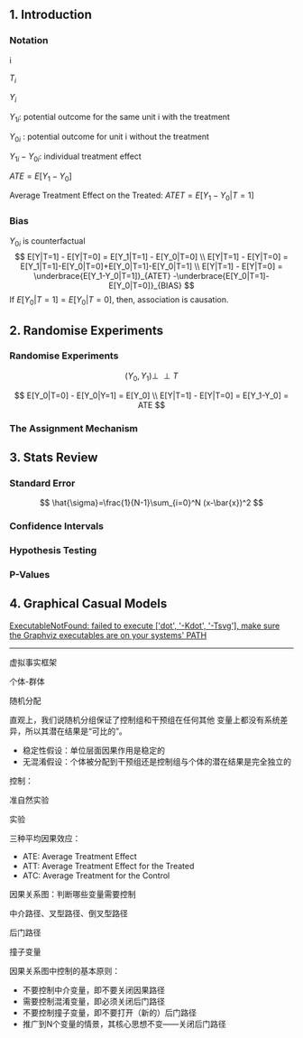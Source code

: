 ## 1. Introduction

### Notation

i

$T_i$

$Y_i$

$Y_{1i}$: potential outcome for the same unit i with the treatment

$Y_{0i}$ : potential outcome for unit i without the treatment

$Y_{1i}-Y_{0i}$: individual treatment effect

$ATE = E[Y_1-Y_0]$

Average Treatment Effect on the Treated: $ATET = E[Y_1-Y_0|T=1]$

### Bias

$Y_{0i}$ is counterfactual
$$
E[Y|T=1] - E[Y|T=0] = E[Y_1|T=1] - E[Y_0|T=0] \\
E[Y|T=1] - E[Y|T=0] = E[Y_1|T=1]-E[Y_0|T=0]+E[Y_0|T=1]-E[Y_0|T=1] \\
E[Y|T=1] - E[Y|T=0] = \underbrace{E[Y_1-Y_0|T=1]}_{ATET} -\underbrace{E[Y_0|T=1]-E[Y_0|T=0]}_{BIAS}
$$
If $E[Y_0|T=1] = E[Y_0|T=0]$, then, association is causation.

## 2. Randomise Experiments
### Randomise Experiments
$$
(Y_0, Y_1) \perp\!\!\!\perp T
$$

$$
E[Y_0|T=0] - E[Y_0|Y=1] = E[Y_0] \\
E[Y|T=1] - E[Y|T=0] = E[Y_1-Y_0] = ATE
$$

### The Assignment Mechanism

## 3. Stats Review

### Standard Error

$$
\hat{\sigma}=\frac{1}{N-1}\sum_{i=0}^N (x-\bar{x})^2
$$

### Confidence Intervals

### Hypothesis Testing

### P-Values

## 4. Graphical Casual Models

[ExecutableNotFound: failed to execute ['dot', '-Kdot', '-Tsvg'], make sure the Graphviz executables are on your systems' PATH](https://stackoverflow.com/questions/35064304/runtimeerror-make-sure-the-graphviz-executables-are-on-your-systems-path-aft)



---

虚拟事实框架

个体-群体

随机分配

直观上，我们说随机分组保证了控制组和干预组在任何其他 变量上都没有系统差异，所以其潜在结果是“可比的”。

- 稳定性假设：单位层面因果作用是稳定的
- 无混淆假设：个体被分配到干预组还是控制组与个体的潜在结果是完全独立的

控制：

准自然实验

实验

三种平均因果效应：

- ATE: Average Treatment Effect
- ATT: Average Treatment Effect for the Treated
- ATC: Average Treatment for the Control

因果关系图：判断哪些变量需要控制

中介路径、叉型路径、倒叉型路径

后门路径

撞子变量

因果关系图中控制的基本原则：

- 不要控制中介变量，即不要关闭因果路径
- 需要控制混淆变量，即必须关闭后门路径
- 不要控制撞子变量，即不要打开（新的）后门路径
- 推广到N个变量的情景，其核心思想不变——关闭后门路径

